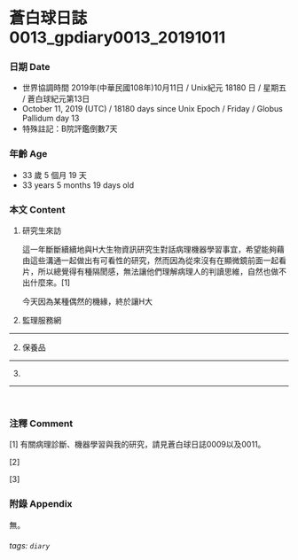 蒼白球日誌0013_gpdiary0013_20191011
===

### 日期 Date 
* 世界協調時間 2019年(中華民國108年)10月11日 / Unix紀元 18180 日 / 星期五 / 蒼白球紀元第13日
* October 11, 2019 (UTC) / 18180 days since Unix Epoch / Friday / Globus Pallidum day 13
* 特殊註記：B院評鑑倒數7天

### 年齡 Age 
* 33 歲 5 個月 19 天
* 33 years 5 months 19 days old

### 本文 Content 
1. 研究生來訪

    這一年斷斷續續地與H大生物資訊研究生對話病理機器學習事宜，希望能夠藉由這些溝通一起做出有可看性的研究，然而因為從來沒有在顯微鏡前面一起看片，所以總覺得有種隔閡感，無法讓他們理解病理人的判讀思維，自然也做不出什麼來。[1]
    
    今天因為某種偶然的機緣，終於讓H大

1. 監理服務網

---

2. 保養品
   
---

3. 

---


​    
### 注釋 Comment

[1] 有關病理診斷、機器學習與我的研究，請見蒼白球日誌0009以及0011。

[2] 

[3] 

### 附錄 Appendix
無。

###### tags: `diary`